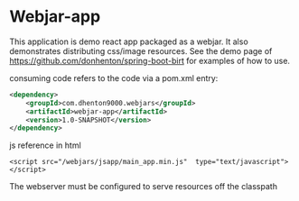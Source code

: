 # Webjar-app


This application is demo react app packaged as a webjar. It also demonstrates
distributing css/image resources. See the demo page of 
https://github.com/donhenton/spring-boot-birt for examples of how to use.

consuming code refers to the code via a pom.xml entry:

```xml
<dependency>
    <groupId>com.dhenton9000.webjars</groupId>
    <artifactId>webjar-app</artifactId>
    <version>1.0-SNAPSHOT</version>
</dependency>
```

js reference in html
```
<script src="/webjars/jsapp/main_app.min.js"  type="text/javascript"></script>  
```

The webserver must be configured to serve resources off the classpath
